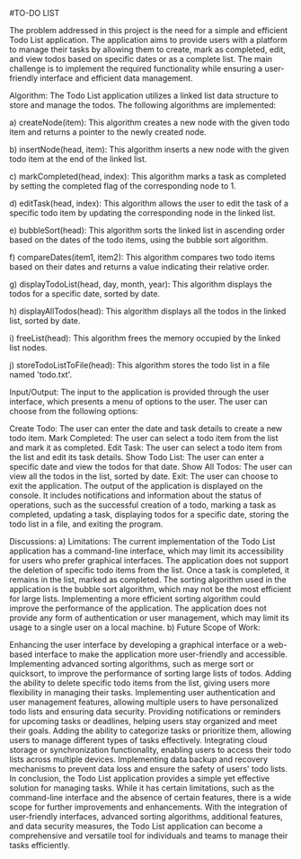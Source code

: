 #TO-DO LIST

The problem addressed in this project is the need for a simple and efficient Todo List application. The application aims to provide users with a platform to manage their tasks by allowing them to create, mark as completed, edit, and view todos based on specific dates or as a complete list. The main challenge is to implement the required functionality while ensuring a user-friendly interface and efficient data management.

Algorithm:
The Todo List application utilizes a linked list data structure to store and manage the todos. The following algorithms are implemented:

a) createNode(item): This algorithm creates a new node with the given todo item and returns a pointer to the newly created node.

b) insertNode(head, item): This algorithm inserts a new node with the given todo item at the end of the linked list.

c) markCompleted(head, index): This algorithm marks a task as completed by setting the completed flag of the corresponding node to 1.

d) editTask(head, index): This algorithm allows the user to edit the task of a specific todo item by updating the corresponding node in the linked list.

e) bubbleSort(head): This algorithm sorts the linked list in ascending order based on the dates of the todo items, using the bubble sort algorithm.

f) compareDates(item1, item2): This algorithm compares two todo items based on their dates and returns a value indicating their relative order.

g) displayTodoList(head, day, month, year): This algorithm displays the todos for a specific date, sorted by date.

h) displayAllTodos(head): This algorithm displays all the todos in the linked list, sorted by date.

i) freeList(head): This algorithm frees the memory occupied by the linked list nodes.

j) storeTodoListToFile(head): This algorithm stores the todo list in a file named 'todo.txt'.

Input/Output:
The input to the application is provided through the user interface, which presents a menu of options to the user. The user can choose from the following options:

Create Todo: The user can enter the date and task details to create a new todo item.
Mark Completed: The user can select a todo item from the list and mark it as completed.
Edit Task: The user can select a todo item from the list and edit its task details.
Show Todo List: The user can enter a specific date and view the todos for that date.
Show All Todos: The user can view all the todos in the list, sorted by date.
Exit: The user can choose to exit the application.
The output of the application is displayed on the console. It includes notifications and information about the status of operations, such as the successful creation of a todo, marking a task as completed, updating a task, displaying todos for a specific date, storing the todo list in a file, and exiting the program.

Discussions:
a) Limitations:
The current implementation of the Todo List application has a command-line interface, which may limit its accessibility for users who prefer graphical interfaces.
The application does not support the deletion of specific todo items from the list. Once a task is completed, it remains in the list, marked as completed.
The sorting algorithm used in the application is the bubble sort algorithm, which may not be the most efficient for large lists. Implementing a more efficient sorting algorithm could improve the performance of the application.
The application does not provide any form of authentication or user management, which may limit its usage to a single user on a local machine.
b) Future Scope of Work:

Enhancing the user interface by developing a graphical interface or a web-based interface to make the application more user-friendly and accessible.
Implementing advanced sorting algorithms, such as merge sort or quicksort, to improve the performance of sorting large lists of todos.
Adding the ability to delete specific todo items from the list, giving users more flexibility in managing their tasks.
Implementing user authentication and user management features, allowing multiple users to have personalized todo lists and ensuring data security.
Providing notifications or reminders for upcoming tasks or deadlines, helping users stay organized and meet their goals.
Adding the ability to categorize tasks or prioritize them, allowing users to manage different types of tasks effectively.
Integrating cloud storage or synchronization functionality, enabling users to access their todo lists across multiple devices.
Implementing data backup and recovery mechanisms to prevent data loss and ensure the safety of users' todo lists.
In conclusion, the Todo List application provides a simple yet effective solution for managing tasks. While it has certain limitations, such as the command-line interface and the absence of certain features, there is a wide scope for further improvements and enhancements. With the integration of user-friendly interfaces, advanced sorting algorithms, additional features, and data security measures, the Todo List application can become a comprehensive and versatile tool for individuals and teams to manage their tasks efficiently.
